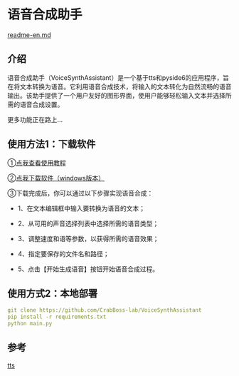 # 语音合成助手

[readme-en.md](https://github.com/CrabBoss-lab/VoiceSynthAssistant/blob/master/README-en.md)

## 介绍
语音合成助手（VoiceSynthAssistant）是一个基于tts和pyside6的应用程序，旨在将文本转换为语音。它利用语音合成技术，将输入的文本转化为自然流畅的语音输出。该助手提供了一个用户友好的图形界面，使用户能够轻松输入文本并选择所需的语音合成设置。

更多功能正在路上...

## 使用方法1：下载软件
①[点我查看使用教程](https://www.bilibili.com/video/BV1di4y1e7aH)

②[点我下载软件（windows版本）](https://github.com/CrabBoss-lab/VoiceSynthAssistant/releases/download/V23.12.09.1/main.dist.zip)

③下载完成后，你可以通过以下步骤实现语音合成：

- 1、在文本编辑框中输入要转换为语音的文本；

- 2、从可用的声音选择列表中选择所需的语音类型；

- 3、调整速度和语等参数，以获得所需的语音效果；

- 4、指定要保存的文件名和路径；

- 5、点击【开始生成语音】按钮开始语音合成过程。

## 使用方式2：本地部署
```yaml
git clone https://github.com/CrabBoss-lab/VoiceSynthAssistant
pip install -r requirements.txt
python main.py
```

## 参考
[tts](https://github.com/skygongque/tts)

